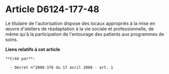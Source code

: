 # Article D6124-177-48

Le titulaire de l'autorisation dispose des locaux appropriés à la mise en œuvre d'ateliers de réadaptation à la vie sociale
et professionnelle, de même qu'à la participation de l'entourage des patients aux programmes de soins.

**Liens relatifs à cet article**

	**Créé par**:

	  - Décret n°2008-376 du 17 avril 2008 - art. 1
